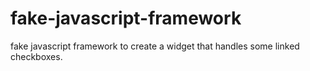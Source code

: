 # fake-javascript-framework
fake javascript framework to create a widget that handles some linked checkboxes.
